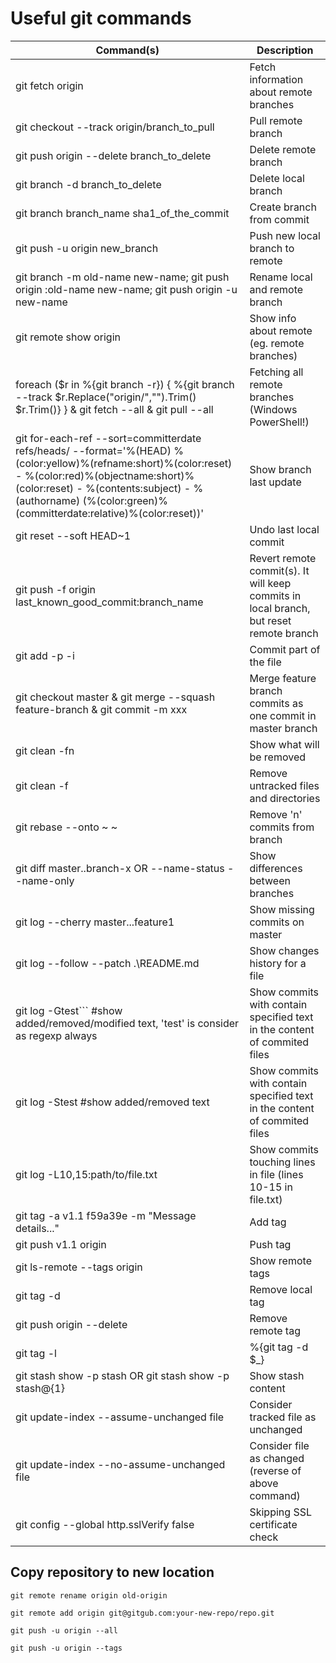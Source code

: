 # Useful git commands #


| Command(s) | Description |
|---|---|
|git fetch origin|Fetch information about remote branches|
|git checkout --track origin/branch_to_pull|Pull remote branch|
|git push origin --delete branch_to_delete|Delete remote branch|
|git branch -d branch_to_delete|Delete local branch|
|git branch branch_name sha1_of_the_commit|Create branch from commit|
|git push -u origin new_branch|Push new local branch to remote|
| git branch -m old-name new-name; git push origin :old-name new-name; git push origin -u new-name|Rename local and remote branch|
|git remote show origin|Show info about remote (eg. remote branches)|
|foreach ($r in %{git branch -r}) { %{git branch --track $r.Replace("origin/","").Trim() $r.Trim()} } & git fetch --all & git pull --all |Fetching all remote branches (Windows PowerShell!)|
|git for-each-ref --sort=committerdate refs/heads/ --format='%(HEAD) %(color:yellow)%(refname:short)%(color:reset) - %(color:red)%(objectname:short)%(color:reset) - %(contents:subject) - %(authorname) (%(color:green)%(committerdate:relative)%(color:reset))'|Show branch last update|
|git reset --soft HEAD~1|Undo last local commit|
|git push -f origin last_known_good_commit:branch_name|Revert remote commit(s). It will keep commits in local branch, but reset remote branch|
|git add <filename> -p -i|Commit part of the file|
|git checkout master & git merge --squash feature-branch & git commit -m xxx|Merge feature branch commits as one commit in master branch|
|git clean -fn|Show what will be removed|
|git clean -f|Remove untracked files and directories|
|git rebase --onto <branch name>~<first commit number to remove> <branch name>~<first commit to be kept> <branch name>|Remove 'n' commits from branch|
|git diff master..branch-x OR --name-status --name-only|Show differences between branches|
|git log --cherry master...feature1|Show missing commits on master|
|git log --follow --patch .\README.md|Show changes history for a file|
|git log -Gtest```  #show added/removed/modified text, 'test' is consider as regexp always|Show commits with contain specified text in the content of commited files|
|git log -Stest  #show added/removed text|Show commits with contain specified text in the content of commited files|
|git log -L10,15:path/to/file.txt|Show commits touching lines in file (lines 10-15 in file.txt)|
|git tag -a v1.1 f59a39e -m "Message details..."|Add tag|
|git push v1.1 origin|Push tag|
|git ls-remote --tags origin|Show remote tags|
|git tag -d <tag>|Remove local tag|
|git push origin --delete <tag> |Remove remote tag|
|git tag -l | %{git tag -d $_}|Removel all local and remote tags in PS|
|git stash show -p stash OR git stash show -p stash@{1}|Show stash content|
|git update-index --assume-unchanged file|Consider tracked file as unchanged|
|git update-index --no-assume-unchanged file|Consider file as changed (reverse of above command)|
|git config --global http.sslVerify false|Skipping SSL certificate check|

## Copy repository to new location ##

```
git remote rename origin old-origin

git remote add origin git@gitgub.com:your-new-repo/repo.git

git push -u origin --all

git push -u origin --tags
```
